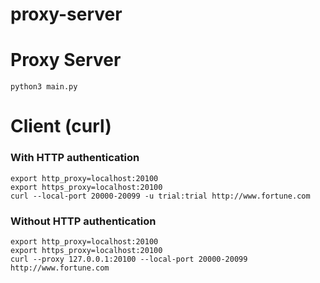 proxy-server
============

# Proxy Server
```shell
python3 main.py
```

# Client (curl)
### With HTTP authentication
```shell
export http_proxy=localhost:20100
export https_proxy=localhost:20100
curl --local-port 20000-20099 -u trial:trial http://www.fortune.com
```
### Without HTTP authentication
```shell
export http_proxy=localhost:20100
export https_proxy=localhost:20100
curl --proxy 127.0.0.1:20100 --local-port 20000-20099 http://www.fortune.com
```


